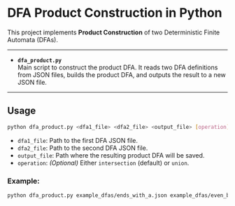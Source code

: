 # DFA Product Construction in Python

This project implements **Product Construction** of two Deterministic Finite Automata (DFAs).

---

- **`dfa_product.py`**  
  Main script to construct the product DFA. It reads two DFA definitions from JSON files, builds the product DFA, and outputs the result to a new JSON file.

---

## Usage

```bash
python dfa_product.py <dfa1_file> <dfa2_file> <output_file> [operation]
```

- `dfa1_file`: Path to the first DFA JSON file.
- `dfa2_file`: Path to the second DFA JSON file.
- `output_file`: Path where the resulting product DFA will be saved.
- `operation`: *(Optional)* Either `intersection` (default) or `union`.

### Example:

```bash
python dfa_product.py example_dfas/ends_with_a.json example_dfas/even_bs.json product_output.json intersection
```
